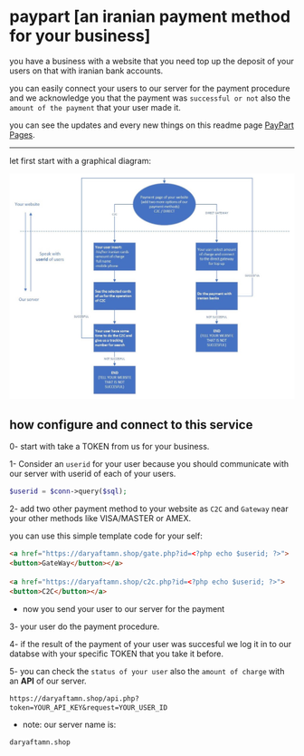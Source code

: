# paypart [an iranian payment method for your business]

you have a business with a website that you need top up the deposit of your users on that with iranian bank accounts.

you can easily connect your users to our server for the payment procedure and we acknowledge you that the payment
was `successful or not` also the `amount of the payment` that your user made it.

you can see the updates and every new things on this readme page [PayPart Pages](https://github.com/ataeiamirhosein/paypart).

--------------------------------------------------------------------

let first start with a graphical diagram:

![paypart diagram](https://github.com/ataeiamirhosein/paypart/blob/main/assets/images/Paypart.jpg)

## how configure and connect to this service

0- start with take a TOKEN from us for your business.

1- Consider an `userid` for your user because you should communicate with our server with userid of each of your users.

```PHP
$userid = $conn->query($sql);
```
2- add two other payment method to your website as `C2C` and `Gateway` near your other methods like VISA/MASTER or AMEX.

you can use this simple template code for your self:

```HTML
<a href="https://daryaftamn.shop/gate.php?id=<?php echo $userid; ?>">
<button>GateWay</button></a>

<a href="https://daryaftamn.shop/c2c.php?id=<?php echo $userid; ?>">
<button>C2C</button></a>
```
- now you send your user to our server for the payment

3- your user do the payment procedure.

4- if the result of the payment of your user was succesful we log it in to our databse with your specific TOKEN that you take it before.

5- you can check the `status of your user` also the `amount of charge` with an **API** of our server.

```
https://daryaftamn.shop/api.php?token=YOUR_API_KEY&request=YOUR_USER_ID
```

- note:
our server name is:

```
daryaftamn.shop
```
